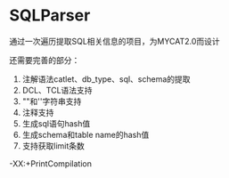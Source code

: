 SQLParser
=========

通过一次遍历提取SQL相关信息的项目，为MYCAT2.0而设计

还需要完善的部分：
1. 注解语法catlet、db_type、sql、schema的提取
2. DCL、TCL语法支持
3. ""和''字符串支持
4. 注释支持
5. 生成sql语句hash值
6. 生成schema和table name的hash值
7. 支持获取limit条数

-XX:+PrintCompilation